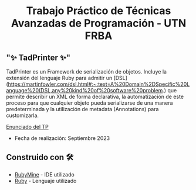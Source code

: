 # <h1 align="center"> Trabajo Práctico de Técnicas Avanzadas de Programación - UTN FRBA </h1>

## "✨ TadPrinter ✨"
TadPrinter es un Framework de serialización de objetos. Incluye la extensión del lenguaje Ruby para admitir un [DSL](https://martinfowler.com/dsl.html#:~:text=A%20Domain%2DSpecific%20Language%20(DSL,any%20kind%20of%20software%20problem.) que permite describir un XML de forma declarativa, la automatización de este proceso para que cualquier objeto pueda serializarse de una manera predeterminada y la utilización de metadata (Annotations) para customizarla.


[Enunciado del TP](https://github.com/tdantonio/TadPrinter/blob/master/docs/TADP%20-%202023%20C2%20-%20TP%20Metaprogramaci%C3%B3n%20Grupal.pdf)

* Fecha de realización: Septiembre 2023

## Construido con 🛠️

* [RubyMine](https://www.jetbrains.com/es-es/ruby/) - IDE utilizado
* [Ruby](https://www.ruby-lang.org/) - Lenguaje utilizado

